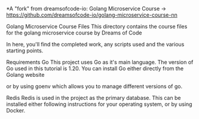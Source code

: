 *A "fork" from dreamsofcode-io: Golang Microservice Course -> https://github.com/dreamsofcode-io/golang-microservice-course-nn

Golang Microservice Course Files
This directory contains the course files for the golang microservice course by Dreams of Code

In here, you'll find the completed work, any scripts used and the various starting points.

Requirements
Go
This project uses Go as it's main language. The version of Go used in this tutorial is 1.20. You can install Go either directly from the Golang website

or by using goenv which allows you to manage different versions of go.

Redis
Redis is used in the project as the primary database. This can be installed either following instructions for your operating system, or by using Docker.

